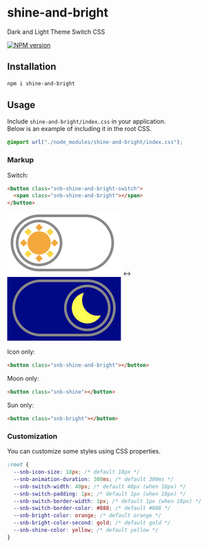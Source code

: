 # shine-and-bright

Dark and Light Theme Switch CSS

[![NPM version](https://img.shields.io/npm/v/shine-and-bright.svg)](https://www.npmjs.com/package/shine-and-bright)

## Installation

```sh
npm i shine-and-bright
```

## Usage

Include `shine-and-bright/index.css` in your application.  
Below is an example of including it in the root CSS.

```css
@import url("./node_modules/shine-and-bright/index.css");
```

### Markup

Switch:

```html
<button class="snb-shine-and-bright-switch">
  <span class="snb-shine-and-bright"></span>
</button>
```

![bright](./images/switch-bright.png) <-> ![shine](./images/switch-shine.png)

Icon only:

```html
<button class="snb-shine-and-bright"></button>
```

Moon only:

```html
<button class="snb-shine"></button>
```

Sun only:

```html
<button class="snb-bright"></button>
```

### Customization

You can customize some styles using CSS properties.

```css
:root {
  --snb-icon-size: 18px; /* default 18px */
  --snb-animation-duration: 300ms; /* default 300ms */
  --snb-switch-width: 40px; /* default 40px (when 18px) */
  --snb-switch-padding: 1px; /* default 1px (when 18px) */
  --snb-switch-border-width: 1px; /* default 1px (when 18px) */
  --snb-switch-border-color: #888; /* default #888 */
  --snb-bright-color: orange; /* default orange */
  --snb-bright-color-second: gold; /* default gold */
  --snb-shine-color: yellow; /* default yellow */
}
```
